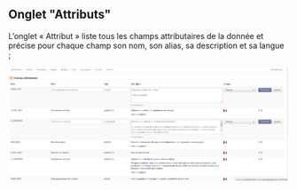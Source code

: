 ## Onglet "Attributs"

L’onglet « Attribut » liste tous les champs attributaires de la donnée et précise pour chaque champ son nom, son alias, sa description et sa langue ;


![Edition unitaire - Attributs](../../images/inv_edit_one_attributes.png "L'édition unitaire - onglet Attributs")

